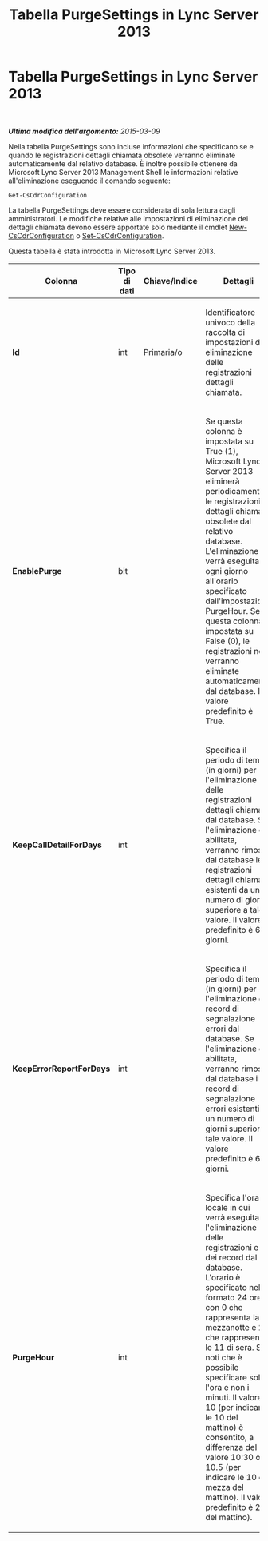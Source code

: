 ﻿---
title: Tabella PurgeSettings in Lync Server 2013
TOCTitle: Tabella PurgeSettings in Lync Server 2013
ms:assetid: 9ff2c8fc-4ae8-4f22-96a8-1f4d5eecbf2d
ms:mtpsurl: https://technet.microsoft.com/it-it/library/JJ205121(v=OCS.15)
ms:contentKeyID: 49301491
ms.date: 08/24/2015
mtps_version: v=OCS.15
ms.translationtype: HT
---

# Tabella PurgeSettings in Lync Server 2013

 

_**Ultima modifica dell'argomento:** 2015-03-09_

Nella tabella PurgeSettings sono incluse informazioni che specificano se e quando le registrazioni dettagli chiamata obsolete verranno eliminate automaticamente dal relativo database. È inoltre possibile ottenere da Microsoft Lync Server 2013 Management Shell le informazioni relative all'eliminazione eseguendo il comando seguente:

    Get-CsCdrConfiguration

La tabella PurgeSettings deve essere considerata di sola lettura dagli amministratori. Le modifiche relative alle impostazioni di eliminazione dei dettagli chiamata devono essere apportate solo mediante il cmdlet [New-CsCdrConfiguration](new-cscdrconfiguration.md) o [Set-CsCdrConfiguration](set-cscdrconfiguration.md).

Questa tabella è stata introdotta in Microsoft Lync Server 2013.


<table>
<colgroup>
<col style="width: 25%" />
<col style="width: 25%" />
<col style="width: 25%" />
<col style="width: 25%" />
</colgroup>
<thead>
<tr class="header">
<th>Colonna</th>
<th>Tipo di dati</th>
<th>Chiave/Indice</th>
<th>Dettagli</th>
</tr>
</thead>
<tbody>
<tr class="odd">
<td><p><strong>Id</strong></p></td>
<td><p>int</p></td>
<td><p>Primaria/o</p></td>
<td><p>Identificatore univoco della raccolta di impostazioni di eliminazione delle registrazioni dettagli chiamata.</p></td>
</tr>
<tr class="even">
<td><p><strong>EnablePurge</strong></p></td>
<td><p>bit</p></td>
<td><p></p></td>
<td><p>Se questa colonna è impostata su True (1), Microsoft Lync Server 2013 eliminerà periodicamente le registrazioni dettagli chiamata obsolete dal relativo database. L'eliminazione verrà eseguita ogni giorno all'orario specificato dall'impostazione PurgeHour. Se questa colonna è impostata su False (0), le registrazioni non verranno eliminate automaticamente dal database. Il valore predefinito è True.</p></td>
</tr>
<tr class="odd">
<td><p><strong>KeepCallDetailForDays</strong></p></td>
<td><p>int</p></td>
<td><p></p></td>
<td><p>Specifica il periodo di tempo (in giorni) per l'eliminazione delle registrazioni dettagli chiamata dal database. Se l'eliminazione è abilitata, verranno rimosse dal database le registrazioni dettagli chiamata esistenti da un numero di giorni superiore a tale valore. Il valore predefinito è 60 giorni.</p></td>
</tr>
<tr class="even">
<td><p><strong>KeepErrorReportForDays</strong></p></td>
<td><p>int</p></td>
<td><p></p></td>
<td><p>Specifica il periodo di tempo (in giorni) per l'eliminazione dei record di segnalazione errori dal database. Se l'eliminazione è abilitata, verranno rimossi dal database i record di segnalazione errori esistenti da un numero di giorni superiore a tale valore. Il valore predefinito è 60 giorni.</p></td>
</tr>
<tr class="odd">
<td><p><strong>PurgeHour</strong></p></td>
<td><p>int</p></td>
<td><p></p></td>
<td><p>Specifica l'orario locale in cui verrà eseguita l'eliminazione delle registrazioni e dei record dal database. L'orario è specificato nel formato 24 ore, con 0 che rappresenta la mezzanotte e 23 che rappresenta le 11 di sera. Si noti che è possibile specificare solo l'ora e non i minuti. Il valore 10 (per indicare le 10 del mattino) è consentito, a differenza del valore 10:30 o 10.5 (per indicare le 10 e mezza del mattino). Il valore predefinito è 2 (2 del mattino).</p></td>
</tr>
</tbody>
</table>

